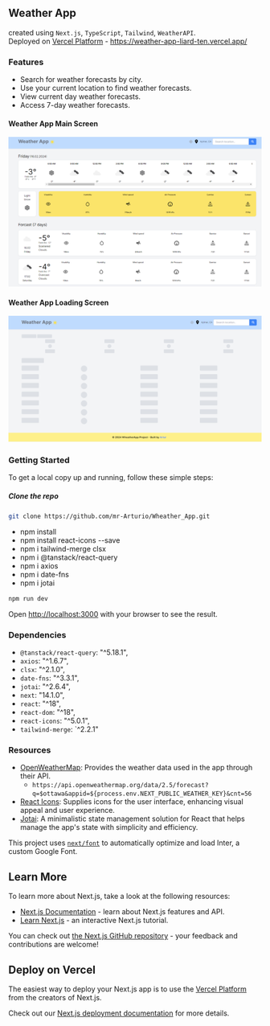 ## Weather App
created using `Next.js`, `TypeScript`, `Tailwind`, `WeatherAPI`. <br>
Deployed on [Vercel Platform](https://vercel.com/home) - https://weather-app-liard-ten.vercel.app/ <br>

### Features
- Search for weather forecasts by city.
- Use your current location to find weather forecasts.
- View current day weather forecasts.
- Access 7-day weather forecasts.

####  Weather App Main Screen
![Main screen](./public/weatherApp.png)

#### Weather App Loading Screen
![Loading Screen](./public/weatherLoading.png)


### Getting Started

To get a local copy up and running, follow these simple steps:

##### Clone the repo
   ```bash
   git clone https://github.com/mr-Arturio/Wheather_App.git
   ```
- npm install      
- npm install react-icons --save
- npm i tailwind-merge clsx
- npm i @tanstack/react-query
- npm i axios
- npm i date-fns
- npm i jotai

```bash
npm run dev
```
Open [http://localhost:3000](http://localhost:3000) with your browser to see the result.

### Dependencies
- `@tanstack/react-query`: "^5.18.1",
- `axios`: "^1.6.7",
- `clsx`: "^2.1.0",
- `date-fns`: "^3.3.1",
- `jotai`: "^2.6.4",
- `next`: "14.1.0",
- `react`: "^18",
- `react-dom`: "^18",
- `react-icons`: "^5.0.1",
- `tailwind-merge`: `^2.2.1"

### Resources
- [OpenWeatherMap](https://openweathermap.org/): Provides the weather data used in the app through their API.
  - ```https://api.openweathermap.org/data/2.5/forecast?q=$ottawa&appid=${process.env.NEXT_PUBLIC_WEATHER_KEY}&cnt=56```
- [React Icons](https://react-icons.github.io/react-icons/): Supplies icons for the user interface, enhancing visual appeal and user experience.
- [Jotai](https://jotai.org/): A minimalistic state management solution for React that helps manage the app's state with simplicity and efficiency.

This project uses [`next/font`](https://nextjs.org/docs/basic-features/font-optimization) to automatically optimize and load Inter, a custom Google Font.

## Learn More

To learn more about Next.js, take a look at the following resources:

- [Next.js Documentation](https://nextjs.org/docs) - learn about Next.js features and API.
- [Learn Next.js](https://nextjs.org/learn) - an interactive Next.js tutorial.

You can check out [the Next.js GitHub repository](https://github.com/vercel/next.js/) - your feedback and contributions are welcome!

## Deploy on Vercel

The easiest way to deploy your Next.js app is to use the [Vercel Platform](https://vercel.com/new?utm_medium=default-template&filter=next.js&utm_source=create-next-app&utm_campaign=create-next-app-readme) from the creators of Next.js.

Check out our [Next.js deployment documentation](https://nextjs.org/docs/deployment) for more details.
